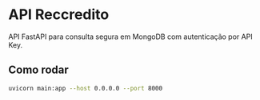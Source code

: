 # API Reccredito

API FastAPI para consulta segura em MongoDB com autenticação por API Key.

## Como rodar

```bash
uvicorn main:app --host 0.0.0.0 --port 8000
